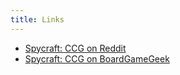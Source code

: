 ```yaml
---
title: Links
---
```


- [Spycraft: CCG on Reddit](https://www.reddit.com/r/spycraftccg/)
- [Spycraft: CCG on BoardGameGeek](https://boardgamegeek.com/boardgame/12263/spycraft-collectible-card-game)
